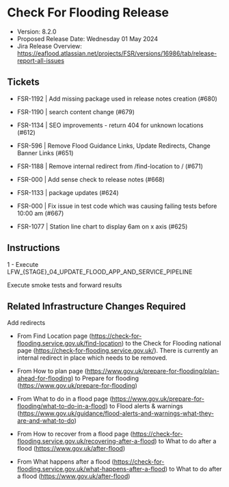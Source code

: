 # Check For Flooding Release

* Version: 8.2.0
* Proposed Release Date: Wednesday 01 May 2024
* Jira Release Overview: https://eaflood.atlassian.net/projects/FSR/versions/16986/tab/release-report-all-issues

## Tickets


  
  * FSR-1192 | Add missing package used in release notes creation (#680)
  
  * FSR-1190 | search content change (#679)
 
  * FSR-1134 | SEO improvements - return 404 for unknown locations (#612)
  
  * FSR-596 | Remove Flood Guidance Links, Update Redirects, Change Banner Links (#651)
  
  * FSR-1188 | Remove internal redirect from /find-location to / (#671)
  
  * FSR-000 | Add sense check to release notes (#668)
  
  * FSR-1133 | package updates (#624)
  
  * FSR-000 | Fix issue in test code which was causing failing tests before 10:00 am (#667)
  
  * FSR-1077 | Station line chart to display 6am on x axis (#625)
  


## Instructions


  1 - Execute LFW_{STAGE}_04_UPDATE_FLOOD_APP_AND_SERVICE_PIPELINE


Execute smoke tests and forward results

## Related Infrastructure Changes Required

  Add redirects 
  
  * From Find Location page (https://check-for-flooding.service.gov.uk/find-location) to the Check for Flooding national page (https://check-for-flooding.service.gov.uk/). There is currently an internal redirect in place which needs to be removed.
  
  * From How to plan page (https://www.gov.uk/prepare-for-flooding/plan-ahead-for-flooding) to Prepare for flooding (https://www.gov.uk/prepare-for-flooding)

  * From What to do in a flood page (https://www.gov.uk/prepare-for-flooding/what-to-do-in-a-flood) to Flood alerts & warnings (https://www.gov.uk/guidance/flood-alerts-and-warnings-what-they-are-and-what-to-do)
  
  * From How to recover from a flood page (https://check-for-flooding.service.gov.uk/recovering-after-a-flood) to What to do after a flood (https://www.gov.uk/after-flood)
  
  * From What happens after a flood (https://check-for-flooding.service.gov.uk/what-happens-after-a-flood) to What to do after a flood (https://www.gov.uk/after-flood)
